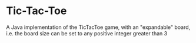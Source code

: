 # Tic-Tac-Toe
A Java implementation of the TicTacToe game, with an "expandable" board, i.e. the board size can be set to any positive integer greater than 3

